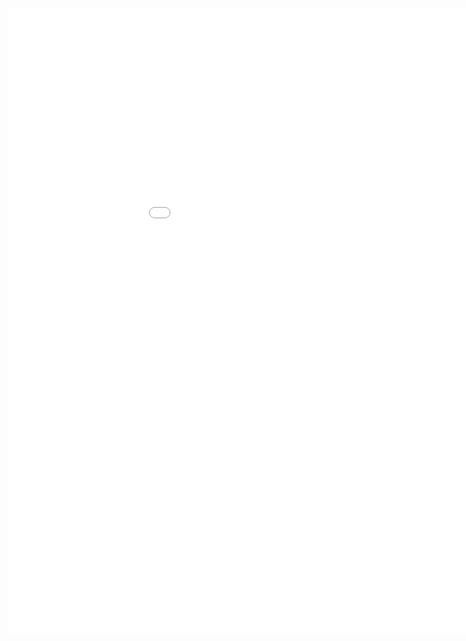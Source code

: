 <style>
.dox {
  min-width: 1050px;
  min-height: 1000px;
  width: 100%;
  display: block;
}
</style>

<div class="dox">
	<iframe src="./mobile/5.0/index.html" class="dox" frameborder="0">
	</iframe>
</div>
